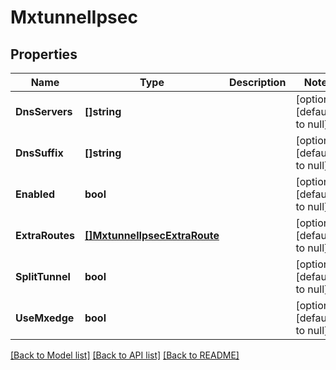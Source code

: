 # MxtunnelIpsec

## Properties
Name | Type | Description | Notes
------------ | ------------- | ------------- | -------------
**DnsServers** | **[]string** |  | [optional] [default to null]
**DnsSuffix** | **[]string** |  | [optional] [default to null]
**Enabled** | **bool** |  | [optional] [default to null]
**ExtraRoutes** | [**[]MxtunnelIpsecExtraRoute**](mxtunnel_ipsec_extra_route.md) |  | [optional] [default to null]
**SplitTunnel** | **bool** |  | [optional] [default to null]
**UseMxedge** | **bool** |  | [optional] [default to null]

[[Back to Model list]](../README.md#documentation-for-models) [[Back to API list]](../README.md#documentation-for-api-endpoints) [[Back to README]](../README.md)

